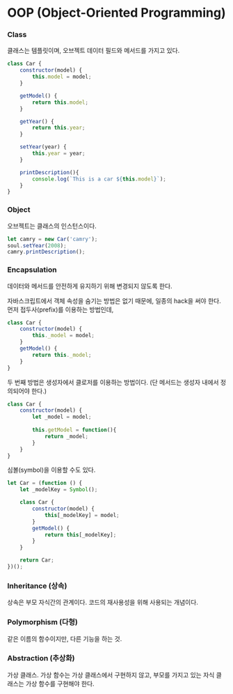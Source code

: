 # OOP \(Object-Oriented Programming\)

### Class

클래스는 템플릿이며, 오브젝트 데이터 필드와 메서드를 가지고 있다.

```javascript
class Car {
    constructor(model) {
        this.model = model;
    }

    getModel() {
        return this.model;
    }

    getYear() {
        return this.year;
    }

    setYear(year) {
        this.year = year;
    }

    printDescription(){
        console.log(`This is a car ${this.model}`);
    }
}
```

### Object

오브젝트는 클래스의 인스턴스이다.

```javascript
let camry = new Car('camry');
soul.setYear(2008);
camry.printDescription();
```

### Encapsulation

데이터와 메서드를 안전하게 유지하기 위해 변경되지 않도록 한다.

자바스크립트에서 객체 속성을 숨기는 방법은 없기 때문에, 일종의 hack을 써야 한다. 먼저 접두사\(prefix\)를 이용하는 방법인데, 

```javascript
class Car {
    constructor(model) {
        this._model = model; 
    }
    getModel() {
        return this._model;
    }
}    
```

두 번째 방법은 생성자에서 클로저를 이용하는 방법이다. \(단 메서드는 생성자 내에서 정의되어야 한다.\)

```javascript
class Car {
    constructor(model) {
        let _model = model;
        
        this.getModel = function(){
            return _model;
        }
    }
}
```

심볼\(symbol\)을 이용할 수도 있다.

```javascript
let Car = (function () {
    let _modelKey = Symbol();

    class Car {
        constructor(model) {
            this[_modelKey] = model;
        }
        getModel() {
            return this[_modelKey];
        }
    }

    return Car;
})();
```

### Inheritance \(상속\)

상속은 부모 자식간의 관계이다. 코드의 재사용성을 위해 사용되는 개념이다.

### Polymorphism \(다형\)

같은 이름의 함수이지만, 다른 기능을 하는 것.

### Abstraction \(추상화\)

가상 클래스. 가상 함수는 가상 클래스에서 구현하지 않고, 부모를 가지고 있는 자식 클래스는 가상 함수를 구현해야 한다.

